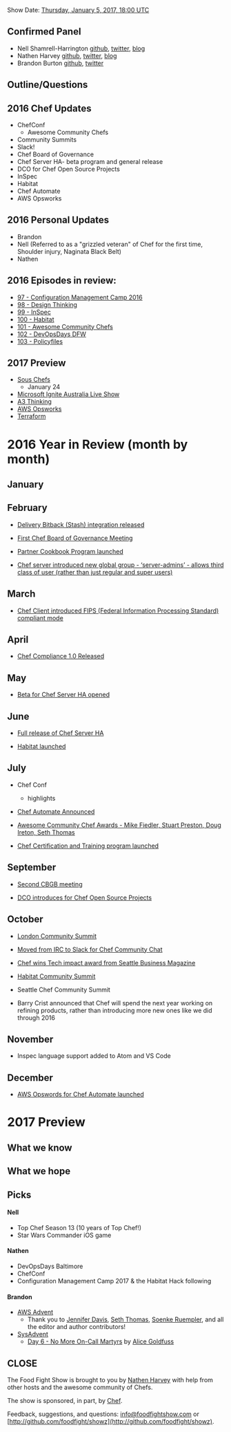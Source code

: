 Show Date:  [Thursday, January 5, 2017, 18:00 UTC](http://everytimezone.com/#2017-1-5,360,cn3)

Confirmed Panel<a name="panel"></a>
-----
* Nell Shamrell-Harrington [github](https://github.com/nellshamrell), [twitter](https://twitter.com/nellshamrell), [blog](http://nellshamrell.com/)
* Nathen Harvey [github](http://github.com/nathenharvey), [twitter](http://twitter.com/nathenharvey), [blog](http://nathenharvey.com)
* Brandon Burton [github](http://github.com/solarce), [twitter](https://twitter.com/solarce)

Outline/Questions
-----------------

## 2016 Chef Updates

* ChefConf
  * Awesome Community Chefs
* Community Summits
* Slack!
* Chef Board of Governance
* Chef Server HA- beta program and general release
* DCO for Chef Open Source Projects
* InSpec
* Habitat
* Chef Automate
* AWS Opsworks

## 2016 Personal Updates

* Brandon
* Nell (Referred to as a "grizzled veteran" of Chef for the first time, Shoulder injury, Naginata Black Belt)
* Nathen

## 2016 Episodes in review:
* [97 - Configuration Management Camp 2016](http://foodfightshow.org/2016/02/configuration-management-camp-2016.html)
* [98 - Design Thinking](http://foodfightshow.org/2016/02/design-thinking.html)
* [99 - InSpec](http://foodfightshow.org/2016/02/inspec.html)
* [100 - Habitat](http://foodfightshow.org/2016/06/habitat.html)
* [101 - Awesome Community Chefs](http://foodfightshow.org/2016/09/awesome-community-chefs.html)
* [102 - DevOpsDays DFW](http://foodfightshow.org/2016/09/devopsdays-dfw.html)
* [103 - Policyfiles](http://foodfightshow.org/2016/12/policy-files.html)

## 2017 Preview
* [Sous Chefs](episode-105-sous-chefs.md)
  * January 24
* [Microsoft Ignite Australia Live Show](episode-xx-microsoft-australia-live.md)
* [A3 Thinking](episode-xx-a3-thinking.md)
* [AWS Opsworks](episode-xx-aws-opsworks.md)
* [Terraform](episode-xx-terraform.md)

# 2016 Year in Review (month by month)

## January

## February

* [Delivery Bitback (Stash) integration released](https://blog.chef.io/2016/02/05/deliverys-bitbucket-stash-integration-released/)

* [First Chef Board of Governance Meeting]( https://blog.chef.io/2016/02/24/chef-board-of-governance-meeting-2/)

* [Partner Cookbook Program launched]( https://blog.chef.io/2016/02/23/chef-launches-partner-cookbook-program-to-expand-devops-ready-technology-ecosystem/)

* [Chef server introduced new global group - ‘server-admins’ - allows third class of user (rather than just regular and super users)]( https://blog.chef.io/2016/02/18/server-admins-grant-more-flexible-permissions-around-user-management/)

## March

* [Chef Client introduced FIPS (Federal Information Processing Standard) compliant mode]( https://blog.chef.io/2016/03/16/fips-support-now-generally-available-in-chef-client-12-8/)

## April

* [Chef Compliance 1.0 Released]( https://blog.chef.io/2016/04/01/chef-compliance-1-0-release/)

## May

* [Beta for Chef Server HA opened]( https://blog.chef.io/2016/05/24/chef-server-ha-beta-the-best-way-to-run-chef-server/)

## June

* [Full release of Chef Server HA]( https://blog.chef.io/2016/06/28/chef-server-ha-the-best-way-to-run-chef-server/)

* [Habitat launched]( https://blog.chef.io/2016/06/14/introducing-habitat/)

## July

* Chef Conf
  - highlights

* [Chef Automate Announced]( https://blog.chef.io/2016/08/11/watch-chef-automate-scale-use-automation/)

* [Awesome Community Chef Awards - Mike Fiedler, Stuart Preston, Doug Ireton, Seth Thomas]( https://blog.chef.io/2016/08/31/awesome-community-chefs-2016/)

* [Chef Certification and Training program launched]( https://blog.chef.io/2016/07/12/chef-launches-certification-training-program/)

## September

* [Second CBGB meeting]( https://blog.chef.io/2016/09/21/chef-board-governance-meeting/)

* [DCO introduces for Chef Open Source Projects]( https://blog.chef.io/2016/09/19/introducing-developer-certificate-of-origin/)

## October

* [London Community Summit]( https://blog.chef.io/2016/10/20/chef-community-summit-in-london/)

* [Moved from IRC to Slack for Chef Community Chat]( https://blog.chef.io/2016/10/11/chef-community-slack/)

* [Chef wins Tech impact award from Seattle Business Magazine]( https://blog.chef.io/2016/10/04/chef-wins-tech-impact-award/)

* [Habitat Community Summit]( https://blog.chef.io/2016/11/04/habitat-summit-2016-recap/)

* Seattle Chef Community Summit
- Barry Crist announced that Chef will spend the next year working on refining products, rather than introducing more new ones like we did through 2016

## November

* Inspec language support added to Atom and VS Code

## December

* [AWS Opswords for Chef Automate launched]( https://blog.chef.io/2016/12/01/chef-automate-now-available-fully-managed-service-aws/)

# 2017 Preview

## What we know

## What we hope

Picks<a name="picks"></a>
-----

#### Nell

* Top Chef Season 13 (10 years of Top Chef!)
* Star Wars Commander iOS game

#### Nathen

* DevOpsDays Baltimore
* ChefConf
* Configuration Management Camp 2017 & the Habitat Hack following


#### Brandon

* [AWS Advent](https://www.awsadvent.com/)
  * Thank you to [Jennifer Davis](https://twitter.com/sigje), [Seth Thomas](https://twitter.com/cheeseplus), [Soenke Ruempler](https://twitter.com/s0enke), and all the editor and author contributors!
* [SysAdvent](https://sysadvent.blogspot.com)
  * [Day 6 - No More On-Call Martyrs](https://sysadvent.blogspot.com/2016/12/day-6-no-more-on-call-martyrs.html) by [Alice Goldfuss](https://twitter.com/alicegoldfuss)
  

CLOSE
-----

The Food Fight Show is brought to you by [Nathen Harvey](https://twitter.com/nathenharvey) with help from other hosts and the awesome community of Chefs.

The show is sponsored, in part, by [Chef](http://www.chef.io).

Feedback, suggestions, and questions:  [info@foodfightshow.com](mailto:info@foodfightshow.com) or  [http://github.com/foodfight/showz](http://github.com/foodfight/showz).
